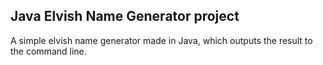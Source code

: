 ## Java Elvish Name Generator project

A simple elvish name generator made in Java, which outputs the result to the command line.
